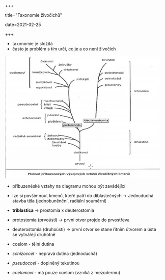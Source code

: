+++

title="Taxonomie živočichů"

date=2021-02-25

+++

- taxonomie je složitá
- často je problém s tím urči, co je a co není živočich

![](https://github.com/cervthecoder/github_images/blob/master/Screenshot%202021-02-25%20at%2008.42.00.png?raw=true)



- příbuzenéské vztahy na diagramu mohou být zavádějící
- lze si povšimnout kmenů, kteřé patří do diblastečných $\to$ Jednoduchá stavba těla (jednobuněnční, radiální souměrní)
- **triblastica** $\to$ prostomia x deuterostomia
- protostomia (prvoústí) $\to$ první otvor projde do prvostřeva
- deuterostomia (druhoústí) $\to$ první otvor se stane řitním útvorem a ústa se vytvářejí druhotně
- coelom - tělní dutina

- *schizocoel* - nepravá dutina (jednoduchá)
- *pseudocoel* - doplněný tekutinou
- *coelomoví* - má pouze coelom (vzniká z mezodermu)